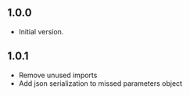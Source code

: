 ## 1.0.0

- Initial version.

## 1.0.1

- Remove unused imports
- Add json serialization to missed parameters object